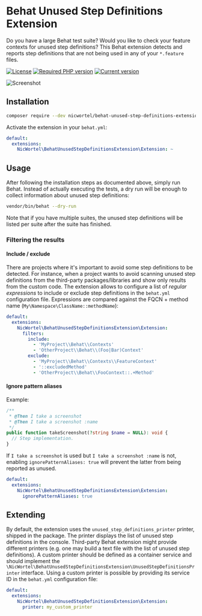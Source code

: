 # Behat Unused Step Definitions Extension

Do you have a large Behat test suite? Would you like to check your feature
contexts for unused step definitions?
This Behat extension detects and reports step definitions that are not being
used in any of your `*.feature` files.

[![License](https://img.shields.io/github/license/nicwortel/behat-unused-step-definitions-extension)](https://github.com/nicwortel/behat-unused-step-definitions-extension/blob/master/LICENSE.txt)
[![Required PHP version](https://img.shields.io/packagist/php-v/nicwortel/behat-unused-step-definitions-extension)](https://github.com/nicwortel/behat-unused-step-definitions-extension/blob/master/composer.json)
[![Current version](https://img.shields.io/packagist/v/nicwortel/behat-unused-step-definitions-extension)](https://packagist.org/packages/nicwortel/behat-unused-step-definitions-extension)

![Screenshot](docs/screenshot.png)

## Installation

```bash
composer require --dev nicwortel/behat-unused-step-definitions-extension
```

Activate the extension in your `behat.yml`:

```yaml
default:
  extensions:
    NicWortel\BehatUnusedStepDefinitionsExtension\Extension: ~
```

## Usage

After following the installation steps as documented above, simply run Behat.
Instead of actually executing the tests, a dry run will be enough to collect
information about unused step definitions:

```bash
vendor/bin/behat --dry-run
```

Note that if you have multiple suites, the unused step definitions will be
listed per suite after the suite has finished.

### Filtering the results

#### Include / exclude

There are projects where it's important to avoid some step definitions to be
detected. For instance, when a project wants to avoid scanning unused step
definitions from the third-party packages/libraries and show only results from
the custom code. The extension allows to configure a list of
_regular expressions_ to include or exclude step definitions in the `behat.yml`
configuration file. Expressions are compared against the FQCN + method name
(`My\Namespace\ClassName::methodName`):

```yaml
default:
  extensions:
    NicWortel\BehatUnusedStepDefinitionsExtension\Extension:
      filters:
        include:
          - 'MyProject\\Behat\\Contexts'
          - 'OtherProject\\Behat\\(Foo|Bar)Context'
        exclude:
          - 'MyProject\\Behat\\Contexts\\FeatureContext'
          - '::excludedMethod'
          - 'OtherProject\\Behat\\FooContext::.+Method'
```

#### Ignore pattern aliases

Example:
```php
/**
 * @Then I take a screenshot
 * @Then I take a screenshot :name
 */
public function takeScreenshot(?string $name = NULL): void {
  // Step implementation.
}
```
If `I take a screenshot` is used but `I take a screenshot :name` is not,
enabling `ignorePatternAliases: true` will prevent the latter from being
reported as unused.

```yaml
default:
  extensions:
    NicWortel\BehatUnusedStepDefinitionsExtension\Extension:
      ignorePatternAliases: true
```

## Extending

By default, the extension uses the `unused_step_definitions_printer` printer,
shipped in the package. The printer displays the list of unused step definitions
in the console. Third-party Behat extension might provide different printers
(e.g. one may build a text file with the list of unused step definitions). A
custom printer should be defined as a container service and should implement the
`\NicWortel\BehatUnusedStepDefinitionsExtension\UnusedStepDefinitionsPrinter`
interface. Using a custom printer is possible by providing its service ID in the
`behat.yml` configuration file:

```yaml
default:
  extensions:
    NicWortel\BehatUnusedStepDefinitionsExtension\Extension:
      printer: my_custom_printer
```
